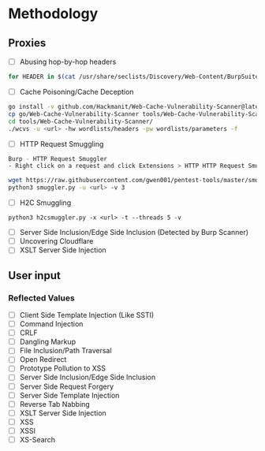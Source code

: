 # Methodology

## Proxies
- ☐ Abusing hop-by-hop headers
```bash
for HEADER in $(cat /usr/share/seclists/Discovery/Web-Content/BurpSuite-ParamMiner/lowercase-headers); do python3 hbh-header-abuse-test.py -u <url> -x "$HEADER" -v; :'sleep 1'; done
```
- ☐ Cache Poisoning/Cache Deception
```bash
go install -v github.com/Hackmanit/Web-Cache-Vulnerability-Scanner@latest
cp go/Web-Cache-Vulnerability-Scanner tools/Web-Cache-Vulnerability-Scanner/wcvs
cd tools/Web-Cache-Vulnerability-Scanner/
./wcvs -u <url> -hw wordlists/headers -pw wordlists/parameters -f
```
- ☐ HTTP Request Smuggling 
```bash
Burp - HTTP Request Smuggler
- Right click on a request and click Extensions > HTTP HTTP Request Smuggler > Smuggle Probe.

wget https://raw.githubusercontent.com/gwen001/pentest-tools/master/smuggler.py
python3 smuggler.py -u <url> -v 3
```
- ☐ H2C Smuggling
```
python3 h2csmuggler.py -x <url> -t --threads 5 -v
```
- ☐ Server Side Inclusion/Edge Side Inclusion (Detected by Burp Scanner)
- ☐ Uncovering Cloudflare
- ☐ XSLT Server Side Injection

## User input
### Reflected Values
- ☐ Client Side Template Injection (Like SSTI)
- ☐ Command Injection
- ☐ CRLF
- ☐ Dangling Markup
- ☐ File Inclusion/Path Traversal
- ☐ Open Redirect
- ☐ Prototype Pollution to XSS
- ☐ Server Side Inclusion/Edge Side Inclusion
- ☐ Server Side Request Forgery
- ☐ Server Side Template Injection
- ☐ Reverse Tab Nabbing
- ☐ XSLT Server Side Injection
- ☐ XSS
- ☐ XSSI
- ☐ XS-Search

